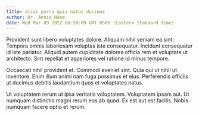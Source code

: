 ```yaml
---
title: alias porro quia natus ducimus
author: Dr. Annie Hane
date: Wed Mar 09 2022 08:50:09 GMT-0500 (Eastern Standard Time)
---
```

Provident sunt libero voluptates dolore. Aliquam nihil veniam ea sint. Tempora omnis laboriosam voluptas iste consequatur. Incidunt consequatur id iste pariatur. Aliquid autem cupiditate dolores officia rem et voluptate ut architecto. Sint repellat et asperiores vel ratione id minus tempore.

 Occaecati nihil provident et. Commodi eveniet sint. Quia qui ut nihil ut inventore. Enim illum animi nam fuga possimus et eius. Perferendis officiis ut ducimus debitis laudantium quos et voluptates natus.

 Ut voluptatem rerum ut ipsa veritatis voluptatem. Voluptatem ipsam aut. Ut numquam distinctio magni rerum eos ab quod. Ex est aut est facilis. Nobis numquam facere optio et rerum.
